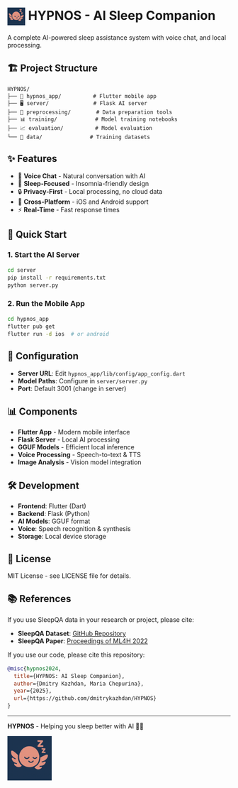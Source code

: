 # <img src="assets/hypnos_icon_small.png" alt="icon" width="40" style="vertical-align:middle"> HYPNOS - AI Sleep Companion

A complete AI-powered sleep assistance system with voice chat, and local processing.


## 🏗️ Project Structure

```
HYPNOS/
├── 📱 hypnos_app/          # Flutter mobile app
├── 🖥️ server/              # Flask AI server  
├── 🔄 preprocessing/        # Data preparation tools
├── 📊 training/            # Model training notebooks
├── 📈 evaluation/          # Model evaluation
└── 📁 data/               # Training datasets
```

## ✨ Features

- 🎤 **Voice Chat** - Natural conversation with AI
- 🌙 **Sleep-Focused** - Insomnia-friendly design
- 🔒 **Privacy-First** - Local processing, no cloud data
- 📱 **Cross-Platform** - iOS and Android support
- ⚡ **Real-Time** - Fast response times

## 🚀 Quick Start

### 1. Start the AI Server
```bash
cd server
pip install -r requirements.txt
python server.py
```

### 2. Run the Mobile App
```bash
cd hypnos_app
flutter pub get
flutter run -d ios  # or android
```

## 🔧 Configuration

- **Server URL**: Edit `hypnos_app/lib/config/app_config.dart`
- **Model Paths**: Configure in `server/server.py`
- **Port**: Default 3001 (change in server)

## 📊 Components

- **Flutter App** - Modern mobile interface
- **Flask Server** - Local AI processing
- **GGUF Models** - Efficient local inference
- **Voice Processing** - Speech-to-text & TTS
- **Image Analysis** - Vision model integration

## 🛠️ Development

- **Frontend**: Flutter (Dart)
- **Backend**: Flask (Python)
- **AI Models**: GGUF format
- **Voice**: Speech recognition & synthesis
- **Storage**: Local device storage

## 📄 License

MIT License - see LICENSE file for details.

## 📚 References

If you use SleepQA data in your research or project, please cite:

- **SleepQA Dataset**: [GitHub Repository](https://github.com/IvaBojic/SleepQA)
- **SleepQA Paper**: [Proceedings of ML4H 2022](https://proceedings.mlr.press/v193/bojic22a.html)

If you use our code, please cite this repository:

```bibtex
@misc{hypnos2024,
  title={HYPNOS: AI Sleep Companion},
  author={Dmitry Kazhdan, Maria Chepurina},
  year={2025},
  url={https://github.com/dmitrykazhdan/HYPNOS}
}
```

---

**HYPNOS** - Helping you sleep better with AI 🌙✨

<img src="assets/hypnos_icon_small.png" alt="icon" width="100" style="vertical-align:middle">